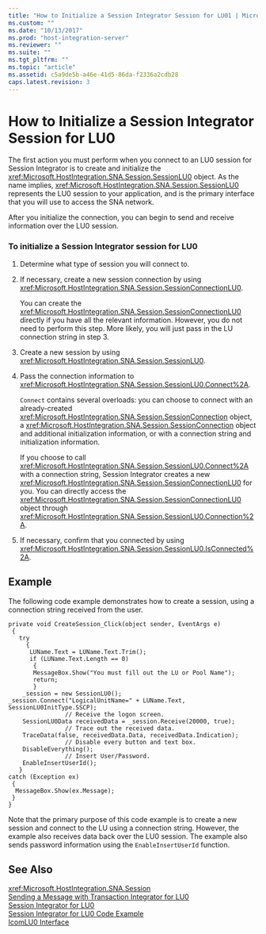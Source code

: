 ```yaml
---
title: "How to Initialize a Session Integrator Session for LU01 | Microsoft Docs"
ms.custom: ""
ms.date: "10/13/2017"
ms.prod: "host-integration-server"
ms.reviewer: ""
ms.suite: ""
ms.tgt_pltfrm: ""
ms.topic: "article"
ms.assetid: c5a9de5b-a46e-41d5-86da-f2336a2cdb28
caps.latest.revision: 3
---
```

# How to Initialize a Session Integrator Session for LU0
The first action you must perform when you connect to an LU0 session for Session  Integrator is to create and initialize the <xref:Microsoft.HostIntegration.SNA.Session.SessionLU0> object. As the name implies, <xref:Microsoft.HostIntegration.SNA.Session.SessionLU0> represents the LU0 session to your application, and is the primary interface that you will use to access the SNA network.  
  
 After you initialize the connection, you can begin to send and receive information over the LU0 session.  
  
### To initialize a Session Integrator session for LU0  
  
1.  Determine what type of session you will connect to.  
  
2.  If necessary, create a new session connection by using <xref:Microsoft.HostIntegration.SNA.Session.SessionConnectionLU0>.  
  
     You can create the <xref:Microsoft.HostIntegration.SNA.Session.SessionConnectionLU0> directly if you have all the relevant information. However, you do not need to perform this step. More likely, you will just pass in the LU connection string in step 3.  
  
3.  Create a new session by using <xref:Microsoft.HostIntegration.SNA.Session.SessionLU0>.  
  
4.  Pass the connection information to <xref:Microsoft.HostIntegration.SNA.Session.SessionLU0.Connect%2A>.  
  
     `Connect` contains several overloads: you can choose to connect with an already-created <xref:Microsoft.HostIntegration.SNA.Session.SessionConnection> object, a <xref:Microsoft.HostIntegration.SNA.Session.SessionConnection> object and additional initialization information, or with a connection string and initialization information.  
  
     If you choose to call <xref:Microsoft.HostIntegration.SNA.Session.SessionLU0.Connect%2A> with a connection string, Session Integrator creates a new <xref:Microsoft.HostIntegration.SNA.Session.SessionConnectionLU0> for you. You can directly access the <xref:Microsoft.HostIntegration.SNA.Session.SessionConnectionLU0> object through <xref:Microsoft.HostIntegration.SNA.Session.SessionLU0.Connection%2A>.  
  
5.  If necessary, confirm that you connected by using <xref:Microsoft.HostIntegration.SNA.Session.SessionLU0.IsConnected%2A>.  
  
## Example  
 The following code example demonstrates how to create a session, using a connection string received from the user.  
  
```  
private void CreateSession_Click(object sender, EventArgs e)  
 {  
   try  
     {  
      LUName.Text = LUName.Text.Trim();  
      if (LUName.Text.Length == 0)  
       {  
       MessageBox.Show("You must fill out the LU or Pool Name");  
       return;  
       }  
    _session = new SessionLU0();    _session.Connect("LogicalUnitName=" + LUName.Text, SessionLU0InitType.SSCP);  
                // Receive the logon screen.  
    SessionLU0Data receivedData = _session.Receive(20000, true);  
                // Trace out the received data.  
    TraceData(false, receivedData.Data, receivedData.Indication);  
                // Disable every button and text box.  
    DisableEverything();  
                // Insert User/Password.  
    EnableInsertUserId();  
   }  
catch (Exception ex)  
 {  
  MessageBox.Show(ex.Message);  
 }  
}  
```  
  
 Note that the primary purpose of this code example is to create a new session and connect to the LU using a connection string. However, the example also receives data back over the LU0 session. The example also sends password information using the `EnableInsertUserId` function.  
  
## See Also  
 <xref:Microsoft.HostIntegration.SNA.Session>   
 [Sending a Message with Transaction Integrator for LU0](../core/sending-a-message-with-transaction-integrator-for-lu0.md)   
 [Session Integrator for LU0](../core/session-integrator-for-lu0.md)   
 [Session Integrator for LU0 Code Example](../core/session-integrator-for-lu0-code-example.md)   
 [IcomLU0 Interface](../Topic/IcomLU0%20Interface1.md)